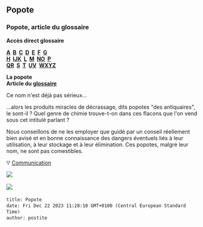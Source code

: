 ## Popote
### Popote, article du glossaire
 **Accès direct glossaire**

**[A](a.html)  [B](b.html)  [C](c.html)  [D](d.html)  [E](e.html)  [F](f.html)  [G](g.html)  
[H](h.html)  [IJK](ijk.html)  [L](l.html)  [M](m.html)  [NO](no.html)  [P](p.html)  
[QR](qr.html)  [S](s.html)  [T](t.html)  [UV](uv.html)  [WXYZ](wxyz.html)**

**La popote  
Article du [glossaire](glossaire.html)**

Ce nom n'est déjà pas sérieux...

...alors les produits miracles de décrassage, dits popotes "des antiquaires", le sont-il ? Quel genre de chimie trouve-t-on dans ces flacons que l'on vend sous cet intitulé parlant ?

Nous conseillons de ne les employer que guidé par un conseil réellement bien avisé et en bonne connaissance des dangers éventuels liés à leur utilisation, à leur stockage et à leur élimination. Ces popotes, malgré leur nom, ne sont pas comestibles.



![](images/flechebas.gif) [Communication](http://www.artrealite.com/annonceurs.htm) 

[![](https://cbonvin.fr/sites/regie.artrealite.com/visuels/campagne1.png)](index-2.html#20131014)

![](https://cbonvin.fr/sites/regie.artrealite.com/visuels/campagne2.png)
```
title: Popote
date: Fri Dec 22 2023 11:28:10 GMT+0100 (Central European Standard Time)
author: postite
```
